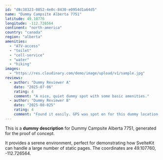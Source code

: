 ```yaml
---
id: "d8c38323-0852-4e0c-8430-e0954d1a64d5"
name: "Dummy Campsite Alberta 7751"
latitude: 49.10776
longitude: -112.726564
continent: "north-america"
country: "canada"
region: "alberta"
amenities:
  - "ATV-access"
  - "toilet"
  - "cell-service"
  - "water"
  - "hiking"
images:
  - "https://res.cloudinary.com/demo/image/upload/v1/sample.jpg"
reviews:
  - author: "Dummy Reviewer A"
    date: "2025-07-06"
    rating: 4
    comment: "A nice, quiet dummy spot with some basic amenities."
  - author: "Dummy Reviewer B"
    date: "2025-08-025"
    rating: 4
    comment: "Found it easily. GPS was spot on for this dummy location."
---
```


This is a **dummy description** for Dummy Campsite Alberta 7751, generated for the proof of concept.

It provides a serene environment, perfect for demonstrating how SvelteKit can handle a large number of static pages. The coordinates are 49.107760, -112.726564.
